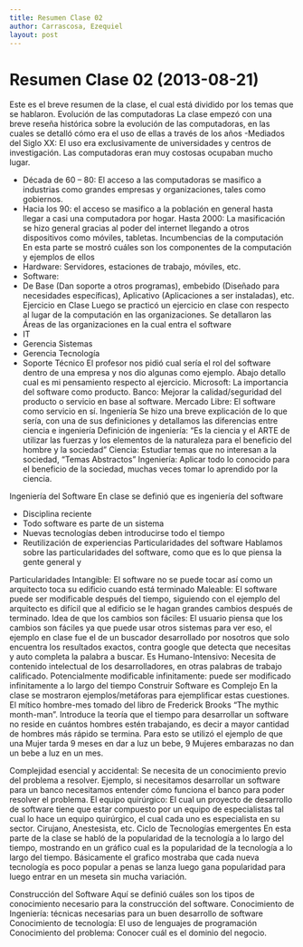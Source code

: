 ```yaml
---
title: Resumen Clase 02
author: Carrascosa, Ezequiel
layout: post
---
```


Resumen Clase 02 (2013-08-21)
=================================================

Este es el breve resumen de la clase, el cual está dividido por los temas que se hablaron.
Evolución de las computadoras
La clase empezó con una breve reseña histórica sobre la evolución de las computadoras, en las cuales se detalló cómo era el uso de ellas a través de los años
-Mediados del Siglo XX: El uso era exclusivamente de universidades y centros de investigación. Las computadoras eran muy costosas ocupaban mucho lugar.
- Década de 60 – 80: El acceso a las computadoras se masifico a industrias como grandes empresas y organizaciones, tales como gobiernos. 
- Hacia los 90: el acceso se masifico a la población en general hasta llegar a casi una computadora por hogar.
Hasta 2000: La masificación se hizo general gracias al poder del internet llegando a otros dispositivos como móviles, tabletas.
Incumbencias de la computación
En esta parte se mostró cuáles son los componentes de la computación y ejemplos de ellos
- Hardware: Servidores, estaciones de trabajo, móviles, etc.
- Software: 
- De Base (Dan soporte a otros programas), embebido (Diseñado para necesidades específicas), Aplicativo (Aplicaciones a ser instaladas), etc.
Ejercicio en Clase
Luego se practicó un ejercicio en clase con respecto al lugar de la computación en las organizaciones.
Se detallaron las Áreas de las organizaciones en la cual entra el software
- IT
- Gerencia Sistemas
- Gerencia Tecnología
- Soporte Técnico
El profesor nos pidió cual sería el rol del software dentro de una empresa y nos dio algunas como ejemplo. Abajo detallo cual es mi pensamiento respecto al  ejercicio.
Microsoft: La importancia del software como producto.
Banco: Mejorar la calidad/seguridad del producto o servicio en base al software.
Mercado Libre: El software como servicio en sí.
Ingeniería
Se hizo una breve explicación de lo que sería, con una de sus definiciones y detallamos las diferencias entre ciencia e ingeniería
Definición de ingeniería: “Es la ciencia y el ARTE de utilizar las fuerzas y los elementos de la naturaleza para el beneficio del hombre y la sociedad”
Ciencia: Estudiar temas que no interesan a la sociedad, “Temas Abstractos”
Ingeniería: Aplicar todo lo conocido para el beneficio de la sociedad, muchas veces tomar lo aprendido por la ciencia.

Ingeniería del Software
En clase se definió que es ingeniería del software
- Disciplina reciente
- Todo software es parte de un sistema
- Nuevas tecnologías deben introducirse todo el tiempo
- Reutilización de experiencias
Particularidades del software
Hablamos sobre las particularidades del software, como que es lo que piensa la gente general y 

Particularidades
Intangible: El software no se puede tocar así como un arquitecto toca su edificio cuando está terminado
Maleable: El software puede ser modificable después del tiempo, siguiendo con el ejemplo del arquitecto es difícil que al edificio se le hagan grandes cambios después de terminado.
Idea de que los cambios son fáciles: El usuario piensa que los cambios son fáciles ya que puede usar otros sistemas para ver eso, el ejemplo en clase fue el de un buscador desarrollado por nosotros que solo encuentra los resultados exactos, contra google que detecta que necesitas y auto completa la palabra a buscar.
Es Humano-Intensivo: Necesita de contenido intelectual de los desarrolladores, en otras palabras de trabajo calificado.
Potencialmente modificable infinitamente: puede ser modificado infinitamente a lo largo del tiempo
Construir Software es Complejo
En la clase se mostraron ejemplos/metáforas para ejemplificar estas cuestiones.
El mítico hombre-mes tomado del libro de Frederick Brooks “The mythic month-man”.
Introduce la teoría que el tiempo para desarrollar un software no reside en cuántos hombres estén trabajando, es decir a mayor cantidad de hombres más rápido se termina. Para esto se utilizó el ejemplo de que una Mujer tarda 9 meses en dar a luz un bebe, 9 Mujeres embarazas no dan un bebe a luz en un mes.

Complejidad esencial y accidental: Se necesita de un conocimiento previo del problema a resolver. Ejemplo, si necesitamos desarrollar un software para un banco necesitamos entender cómo funciona el banco para poder resolver el problema.
El equipo quirúrgico: El cual un proyecto de desarrollo de software tiene que estar compuesto por un equipo de especialistas tal cual lo hace un equipo quirúrgico, el cual cada uno es especialista en su sector. Cirujano, Anestesista, etc.
Ciclo de Tecnologías emergentes
En esta parte de la clase se habló de la popularidad de la tecnología a lo largo del tiempo, mostrando en un gráfico cual es la popularidad de la tecnología a lo largo del tiempo. 
Básicamente el grafico mostraba que cada nueva tecnología es poco popular a penas se lanza luego gana popularidad para luego entrar en un meseta sin mucha variación.

Construcción del Software
Aquí se definió cuáles son los tipos de conocimiento necesario para la construcción del software.
Conocimiento de Ingeniería: técnicas necesarias para un buen desarrollo de software
Conocimiento de tecnología: El uso de lenguajes de programación
Conocimiento del problema: Conocer cuál es el dominio del negocio.
